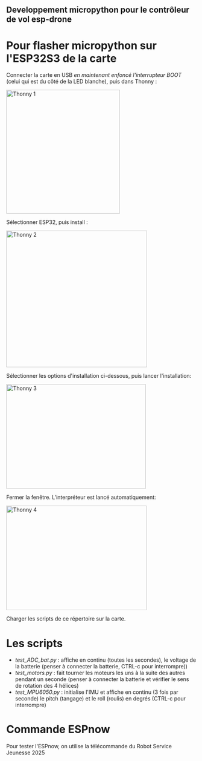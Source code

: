 ## Developpement micropython pour le contrôleur de vol esp-drone

# Pour flasher micropython sur l'ESP32S3 de la carte

Connecter la carte en USB _en maintenant enfoncé l'interrupteur BOOT_ (celui qui est du côté de la LED blanche), puis dans Thonny :

<img width="301" height="327" alt="Thonny 1" src="https://github.com/user-attachments/assets/04f9d17b-6c33-43f6-8f18-0869f58750e4" />

Sélectionner ESP32, puis install :

<img width="373" height="361" alt="Thonny 2" src="https://github.com/user-attachments/assets/02d0e6e0-54ba-42e4-a7ac-74f021b8c9c2" />

Sélectionner les options d'installation ci-dessous, puis lancer l'installation:

<img width="370" height="276" alt="Thonny 3" src="https://github.com/user-attachments/assets/ac6bc1c6-21ca-4b07-a9cb-80d48a1936df" />

Fermer la fenêtre. L'interpréteur est lancé automatiquement:

<img width="372" height="276" alt="Thonny 4" src="https://github.com/user-attachments/assets/d8ddf8cc-18cd-4fb7-8c8b-fd39225df367" />

Charger les scripts de ce répertoire sur la carte.

# Les scripts

- _test_ADC_bat.py_ : affiche en continu (toutes les secondes), le voltage de la batterie (penser à connecter la batterie, CTRL-c pour interrompre))
- _test_motors.py_  : fait tourner les moteurs les uns à la suite des autres pendant un seconde (penser à connecter la batterie et vérifier le sens de rotation des 4 hélices)
- _test_MPU6050.py_ : initialise l'IMU et affiche en continu (3 fois par seconde) le pitch (tangage) et le roll (roulis) en degrés (CTRL-c pour interrompre)

# Commande ESPnow

Pour tester l'ESPnow, on utilise la télécommande du Robot Service Jeunesse 2025
